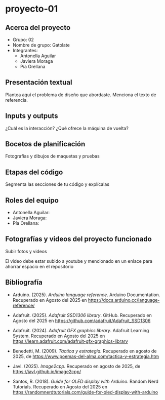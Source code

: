 # proyecto-01

## Acerca del proyecto

- Grupo: 02
- Nombre de grupo: Gatolate
- Integrantes:
  - Antonella Aguilar
  - Javiera Moraga
  - Pía Orellana

## Presentación textual

Plantea aquí el problema de diseño que abordaste. Menciona el texto de referencia.

## Inputs y outputs

¿Cuál es la interacción? ¿Qué ofrece la máquina de vuelta?

## Bocetos de planificación

Fotografías y dibujos de maquetas y pruebas

## Etapas del código

Segmenta las secciones de tu código y explícalas

## Roles del equipo

- Antonella Aguilar:
- Javiera Moraga:
- Pía Orellana: 

## Fotografías y videos del proyecto funcionado

Subir fotos y videos

El video debe estar subido a youtube y mencionado en un enlace para ahorrar espacio en el repositorio

## Bibliografía

+ Arduino. (2025). *Arduino language reference*. Arduino Documentation.
Recuperado en Agosto del 2025 en https://docs.arduino.cc/language-reference/

+ Adafruit. (2025). *Adafruit SSD1306 library*. GitHub. 
Recuperado en Agosto del 2025 en https://github.com/adafruit/Adafruit_SSD1306

+ Adafruit. (2024). *Adafruit GFX graphics library*. Adafruit Learning System.
Recuperado en Agosto del 2025 en https://learn.adafruit.com/adafruit-gfx-graphics-library

+ Benedetti, M. (2009). *Táctica y estrategia.*
Recuperado en agosto de 2025, de https://www.poemas-del-alma.com/tactica-y-estrategia.htm

+ Javl. (2025). *Image2cpp.*
Recuperado en agosto de 2025, de https://javl.github.io/image2cpp/

+ Santos, R. (2018). *Guide for OLED display with Arduino*. Random Nerd Tutorials.
Recuperado en Agosto del 2025 en https://randomnerdtutorials.com/guide-for-oled-display-with-arduino


